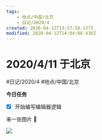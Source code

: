 ```yaml
---
tags:
    - 地点/中国/北京
    - 日记/2020/4
created: 2020-04-12T13:27:50.137Z
modified: 2020-04-12T14:04:08.436Z
---
```

# 2020/4/11 于北京

#日记/2020/4 #地点/中国/北京

**今日任务**

- [x] 开始编写编辑器逻辑

<!-- @timer "date":"Sat Apr 11 2020 22:20:03 GMT+0800 (China Standard Time)" -->

来一张图片 :full_moon_with_face:

![](https://i.loli.net/2020/04/11/cihvBXE3uSnQtrA.png)

